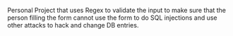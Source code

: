 Personal Project that uses Regex to validate the input to make sure that the person filling the form cannot use the form to do SQL injections and use other attacks to hack and change DB entries. 
